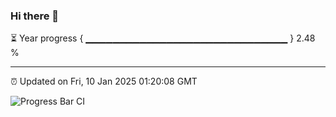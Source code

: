 ### Hi there 👋

⏳ Year progress { ▁▁▁▁▁▁▁▁▁▁▁▁▁▁▁▁▁▁▁▁▁▁▁▁▁▁▁▁▁▁ } 2.48 %

---

⏰ Updated on Fri, 10 Jan 2025 01:20:08 GMT

![Progress Bar CI](https://github.com/liununu/liununu/workflows/Progress%20Bar%20CI/badge.svg)
